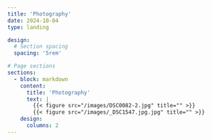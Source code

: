 ```yaml
---
title: 'Photography'
date: 2024-10-04
type: landing

design:
  # Section spacing
  spacing: '5rem'

# Page sections
sections:
  - block: markdown
    content:
      title: 'Photography'
      text: |
        {{< figure src="/images/DSC0082-2.jpg" title="" >}}
        {{< figure src="/images/_DSC1547.jpg.jpg" title="" >}}
    design:
      columns: 2          
---
```


